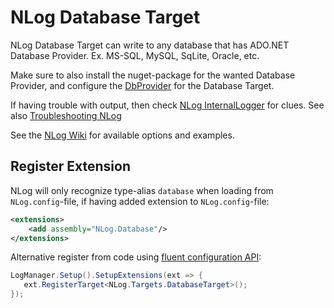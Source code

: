 # NLog Database Target

NLog Database Target can write to any database that has ADO.NET Database Provider. Ex. MS-SQL, MySQL, SqLite, Oracle, etc.

Make sure to also install the nuget-package for the wanted Database Provider, and configure the [DbProvider](https://github.com/NLog/NLog/wiki/Database-target#dbprovider-examples) for the Database Target.

If having trouble with output, then check [NLog InternalLogger](https://github.com/NLog/NLog/wiki/Internal-Logging) for clues. See also [Troubleshooting NLog](https://github.com/NLog/NLog/wiki/Logging-Troubleshooting)

See the [NLog Wiki](https://github.com/NLog/NLog/wiki/Database-target) for available options and examples.

## Register Extension

NLog will only recognize type-alias `database` when loading from `NLog.config`-file, if having added extension to `NLog.config`-file:

```xml
<extensions>
    <add assembly="NLog.Database"/>
</extensions>
```

Alternative register from code using [fluent configuration API](https://github.com/NLog/NLog/wiki/Fluent-Configuration-API):

```csharp
LogManager.Setup().SetupExtensions(ext => {
   ext.RegisterTarget<NLog.Targets.DatabaseTarget>();
});
```

